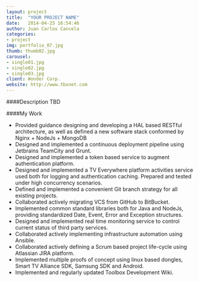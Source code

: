 ```yaml
---
layout: project
title:  "YOUR PROJECT NAME"
date:   2014-04-25 16:54:46
author: Juan Carlos Cancela
categories:
- project
img: portfolio_07.jpg
thumb: thumb02.jpg
carousel:
- single01.jpg
- single02.jpg
- single03.jpg
client: Wonder Corp.
website: http://www.tbxnet.com
---
```

####Description
TBD

####My Work
* Provided guidance designing and developing a HAL based RESTful architecture, as well as defined a new software stack conformed by Nginx + NodeJs + MongoDB
* Designed and implemented a continuous deployment pipeline using Jetbrains TeamCity and Grunt.
* Designed and implemented a token based service to augment authentication platform.
* Designed and implemented a TV Everywhere platform activities service used both for logging and authentication caching. Prepared and tested under high concurrency scenarios.
* Defined and implemented a convenient Git branch strategy for all existing projects.
* Collaborated actively migrating VCS from GitHub to BitBucket.
* Implemented common standard libraries both for Java and NodeJs, providing standardized Date, Event, Error and Exception structures.
* Designed and implemented real time monitoring service to control current status of third party services.
* Collaborated actively implementing infrastructure automation using Ansible.
* Collaborated actively defining a Scrum based project life-cycle using Atlassian JIRA platform. 
* Implemented multiple proofs of concept using linux based dongles, Smart TV Alliance SDK, Samsung SDK and Android. 
* Implemented and regularly updated Toolbox Development Wiki.